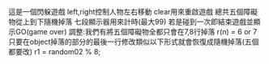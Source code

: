 這是一個閃躲遊戲
left,right控制人物左右移動
clear用來重啟遊戲
總共五個障礙物從上到下隨機掉落
七段顯示器用來計時(最大99)
若是碰到一次即結束遊戲並顯示GO(game over)
調整:我們有將五個障礙物全都只會在7,8行掉落
r(n) = 6 or 7
只要在object掉落的部分的最後一行修改類似以下形式就會恢復成隨機掉落(五個都要改)
r1 = random02 % 8;
